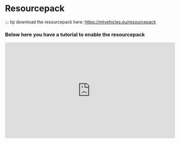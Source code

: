 # Resourcepack

::: tip download the resourcepack here: https://mtvehicles.eu/resourcepack

### Below here you have a tutorial to enable the resourcepack

<a> <iframe width="560" height="315" src="https://www.youtube.com/embed/rSXNd-6rhQk"  frameborder="0" allow="accelerometer; autoplay; encrypted-media; gyroscope; picture-in-picture" allowfullscreen></iframe></a>
